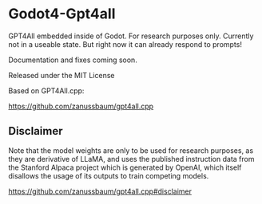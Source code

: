 # Godot4-Gpt4all

GPT4All embedded inside of Godot. For research purposes only. Currently not in a useable state. But right now it can already respond to prompts!

Documentation and fixes coming soon.

Released under the MIT License

Based on GPT4All.cpp:

https://github.com/zanussbaum/gpt4all.cpp

## Disclaimer

Note that the model weights are only to be used for research purposes, as they are derivative of LLaMA, and uses the published instruction data from the Stanford Alpaca project which is generated by OpenAI, which itself disallows the usage of its outputs to train competing models.

https://github.com/zanussbaum/gpt4all.cpp#disclaimer
